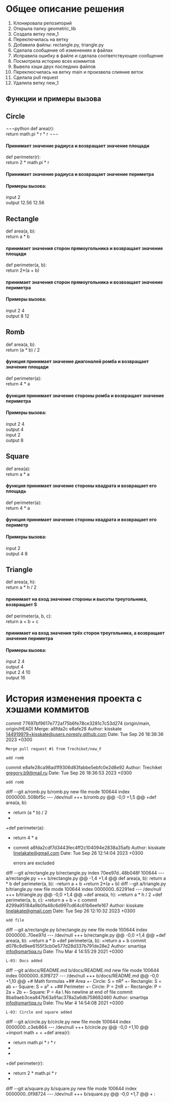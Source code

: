 # Общее описание решения
1) Клонировала репозиторий
2) Открыла папку geometric_lib
3) Создала ветку new_1
4) Переключилась на ветку
5) Добавила файлы: rectangle.py, triangle.py
6) Сделала сообщение об изменениях в файлах
7) Исправила ошибку в файле и сделала соответствующее сообщение
8) Посмотрела историю всех коммитов
9) Вывела хэши двух последних файлов
10) Переклюсчилась на ветку main и произвела слияние веток
11) Сделала pull request
12) Удалила ветку new_1
## Функции и примеры вызова
## Circle
¬¬¬python
def area(r):  
return math.pi * r * r
¬¬¬
#### Принимает значение радиуса и возвращает значение площади

def perimeter(r):  
return 2 * math.pi * r
#### Принимает значение радиуса и возвращает значение периметра
#### Примеры вызова:  
input 2  
output 12.56 12.56  
## Rectangle
def area(a, b):  
return a * b
#### принимает значения сторон прямоугольника и возвращает значение площади
def perimeter(a, b):  
return 2*(a + b)
#### принимает значения сторон прямоугольника и возвоащает значение периметра
#### Примеры вызова:  
input 2 4  
output 8 12
## Romb
def area(a, b):  
return (a * b) / 2
#### функция принимает значение диагоналей ромба и возвращает значение площади
def perimeter(a):  
return 4 * a
#### функция принимает значение стороны ромба и возвращает значение периметра
#### Примеры вызова:  
input 2 4  
output 4  
input 2  
output 8  
## Square
def area(a):  
return a * a
#### функция принимает значение стороны квадрата и возвращает его площадь
def perimeter(a):  
return 4 * a
#### функция принимает значение стороны квадрата и возвращает его периметр
#### Примеры вызова:  
input 2  
output 4 8  
## Triangle
def area(a, h):  
return a * h / 2
#### принимает на вход значение стороны и высоты треугольника, возвращает S
def perimeter(a, b, c):  
return a + b + c
#### принимает на вход значения трёх сторон треугольника, а возвращает значение периметра
#### Примеры вызова:  
input 2 4  
output 4   
input 2 4 10  
output 16  
# История изменения проекта с хэшами коммитов
commit 77697bf9617e772af75b6fe78ce3281c7c53d274 (origin/main, origin/HEAD)
Merge: a8fda2c e8afe28
Author: kisskate <144919979+kisskate@users.noreply.github.com>
Date:   Tue Sep 26 18:38:36 2023 +0300

    Merge pull request #1 from Trechiket/new_F

    add romb
commit e8afe28ca98ad1f9306d83fabbe5ebfc0e2d8e92
Author: Trechiket <gregory.b9@mail.ru>
Date:   Tue Sep 26 18:36:53 2023 +0300

    add romb

diff --git a/romb.py b/romb.py
new file mode 100644
index 0000000..508bf5c
--- /dev/null
+++ b/romb.py
@@ -0,0 +1,5 @@
+def area(a, b):
+    return (a * b) / 2
+
+def perimeter(a):
+    return 4 * a
+ commit a8fda2cdf7d3443fec4ff2c104094e2838a35afb
  Author: kisskate <linelakate@gmail.com>
  Date:   Tue Sep 26 12:14:04 2023 +0300

  errors are excluded

diff --git a/rectangle.py b/rectangle.py
index 70ee97d..48b048f 100644
--- a/rectangle.py
+++ b/rectangle.py
@@ -1,4 +1,4 @@
def area(a, b):
return a * b
def perimeter(a, b):
-return a + b
+return 2*(a + b)
diff --git a/triangle.py b/triangle.py
new file mode 100644
index 0000000..62291ed
--- /dev/null
+++ b/triangle.py
@@ -0,0 +1,4 @@
+def area(a, h):
+return a * h / 2
+def perimeter(a, b, c):
+return a + b + c
commit 4299a95184a9b0fa48c6d997cd64c61b6eefe167
Author: kisskate <linelakate@gmail.com>
Date:   Tue Sep 26 12:10:32 2023 +0300

    add file

diff --git a/rectangle.py b/rectangle.py
new file mode 100644
index 0000000..70ee97d
--- /dev/null
+++ b/rectangle.py
@@ -0,0 +1,4 @@
+def area(a, b):
+return a * b
+def perimeter(a, b):
+return a + b
commit d078c8d9ee6155f3cb0e577d28d337b791de28e2
Author: smartiqa <info@smartiqa.ru>
Date:   Thu Mar 4 14:55:29 2021 +0300

    L-03: Docs added

diff --git a/docs/README.md b/docs/README.md
new file mode 100644
index 0000000..63f8727
--- /dev/null
+++ b/docs/README.md
@@ -0,0 +1,10 @@
+# Math formulas
+## Area
+- Circle: S = πR²
+- Rectangle: S = ab
+- Square: S = a²
+
+## Perimeter
+- Circle: P = 2πR
+- Rectangle: P = 2a + 2b
+- Square: P = 4a
\ No newline at end of file
commit 8ba9aeb3cea847b63a91ac378a2a6db758682460
Author: smartiqa <info@smartiqa.ru>
Date:   Thu Mar 4 14:54:08 2021 +0300

    L-03: Circle and square added

diff --git a/circle.py b/circle.py
new file mode 100644
index 0000000..c3eb864
--- /dev/null
+++ b/circle.py
@@ -0,0 +1,10 @@
+import math
+
+
+def area(r):
+    return math.pi * r * r
+
+
+def perimeter(r):
+    return 2 * math.pi * r
+
diff --git a/square.py b/square.py
new file mode 100644
index 0000000..0f98724
--- /dev/null
+++ b/square.py
@@ -0,0 +1,7 @@
+
:

